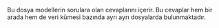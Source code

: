 Bu dosya modellerin sorulara olan cevaplarını içerir. Bu cevaplar hem bir arada hem de veri kümesi bazında ayrı ayrı dosyalarda bulunmaktadır. 